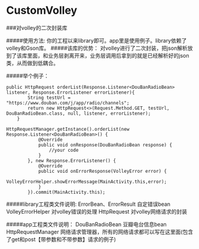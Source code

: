 # CustomVolley
###对volley的二次封装库

#####使用方法:
你的工程以来library即可。app里是使用例子。library依赖了volley和Gson库。
#####该库的优势：
对volley进行了二次封装，把json解析放到了该库里面，和业务层剥离开来，业务层调用后拿到的就是已经解析好的json类，从而做到低耦合。

#####举个例子：
```
public HttpRequest orderList(Response.Listener<DouBanRadioBean> listener, Response.ErrorListener errorListener){
        String testUrl = "https://www.douban.com/j/app/radio/channels";
        return new HttpRequest<>(Request.Method.GET, testUrl, DouBanRadioBean.class, null, listener, errorListener);
    }
```

```
HttpRequestManager.getInstance().orderList(new Response.Listener<DouBanRadioBean>() {
            @Override
            public void onResponse(DouBanRadioBean response) {
                //your code
            }
        }, new Response.ErrorListener() {
            @Override
            public void onErrorResponse(VolleyError error) {
                VolleyErrorHelper.showErrorMessage(MainActivity.this,error);
            }
        }).commit(MainActivity.this);
```
#####library工程类文件说明:
ErrorBean、ErrorResult 自定错误bean
VolleyErrorHelper 对volley错误的处理
HttpRequest 对volley网络请求的封装

#####app工程类文件说明：
DouBanRadioBean 豆瓣电台信息bean
HttpRequestManager 网络请求管理器，所有的网络请求都可以写在这里面(包含了get和post【带参数和不带参数】请求的例子)